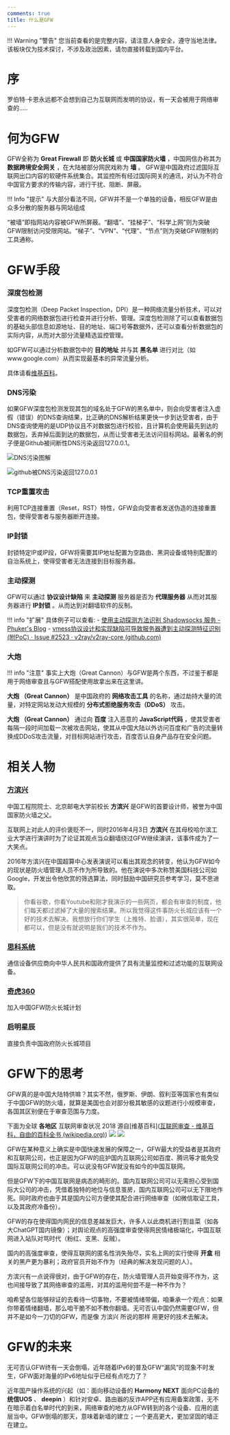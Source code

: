 ```yaml
---
comments: true
title: 什么是GFW
---
```

!!! Warning "警告"
    您当前查看的是完整内容，请注意人身安全，遵守当地法律。
	该板块仅为技术探讨，不涉及政治因素，请勿直接转载到国内平台。

# 序
罗伯特·卡恩永远都不会想到自己为互联网而发明的协议，有一天会被用于网络审查的.....

# 何为GFW
GFW全称为 **Great Firewall** 即 **防火长城** 或 **中国国家防火墙** ，中国网信办称其为 **数据跨境安全网关** ，在大陆被部分网民戏称为 **墙**  。
GFW是中国政府过滤国际互联网出口内容的软硬件系统集合。其监控所有经过国际网关的通讯，对认为不符合中国官方要求的传输内容，进行干扰、阻断、屏蔽。

!!! Info "提示"
	与大部分看法不同，GFW并不是一个单独的设备，相反GFW是由众多分散的服务器与网站组成

“被墙”即指网站内容被GFW所屏蔽。“翻墙”、“挂梯子”、“科学上网”则为突破GFW限制访问受限网站。“梯子”、“VPN”、“代理”、“节点”则为突破GFW限制的工具通称。


# GFW手段
### 深度包检测
深度包检测（Deep Packet Inspection，DPI）是一种网络流量分析技术，可以对受害者的网络数据包进行检查并进行分析、管理。深度包检测除了可以查看数据包的基础头部信息如源地址、目的地址、端口号等数据外，还可以查看分析数据包的实际内容，从而对大部分流量精选监控管理。

如GFW可以通过分析数据包中的 **目的地址** 并与其 **黑名单** 进行对比（如www.google.com）从而实现最基本的异常流量分析。

具体请看[维基百科](https://zh.wikipedia.org/wiki/%E9%98%B2%E7%81%AB%E9%95%BF%E5%9F%8E#%E6%B7%B1%E5%BA%A6%E5%8C%85%E6%A3%80%E6%B5%8B)。

### DNS污染
如果GFW深度包检测发现其包的域名处于GFW的黑名单中，则会向受害者注入虚假（错误）的DNS查询结果，比正确的DNS解析结果更快一步到达受害者，由于DNS查询使用的是UDP协议且不对数据包进行校验，且计算机会使用最先到达的数据包，丢弃掉后面到达的数据包，从而让受害者无法访问目标网站。最著名的例子便是Github被间断性DNS污染返回127.0.0.1。

![DNS污染图解](img/DNS污染图解.png)

![github被DNS污染返回127.0.0.1](img/QQ_1721295502095.png)
### TCP重置攻击
利用TCP连接重置（Reset，RST）特性，GFW会向受害者发送伪造的连接重置包，使得受害者与服务器断开连接。

### IP封锁
封锁特定IP或IP段，GFW将需要其IP地址配置为空路由、黑洞设备或特别配置的自治系统上，使得受害者无法连接到目标服务器。

### 主动探测
GFW可以通过 **协议设计缺陷** 来 **主动探测** 服务器是否为 **代理服务器** 从而对其服务器进行 **IP封锁** 。从而达到对翻墙软件的反制。

!!! info "扩展"
	具体例子可以查看:
	- [使用主动探测方法识别 Shadowsocks 服务 - Phuker's Blog](https://phuker.github.io/posts/shadowsocks-active-probing.html)
	- [vmess协议设计和实现缺陷可导致服务器遭到主动探测特征识别(附PoC) · Issue #2523 · v2ray/v2ray-core (github.com)](https://github.com/v2ray/v2ray-core/issues/2523)

### 大炮

!!! info "注意"
	事实上大炮（Great Cannon）与GFW是两个东西，不过鉴于都是用于网络审查且与GFW搭配使用故拿出来在这里讲。

 **大炮 （Great Cannon）** 是中国政府的 **网络攻击工具** 的名称，通过劫持大量的流量，对特定网站发动大规模的 **分布式拒绝服务攻击（DDoS）** 攻击。
 
 **大炮 （Great Cannon）** 通过向 **百度** 注入恶意的 **JavaScript代码**  ，使其受害者每隔一段时间加载一次被攻击网站，使其从中国大陆以外访问百度和广告的流量转换成DDoS攻击流量，对目标网站进行攻击，百度否认自身产品存在安全问题。


# 相关人物

### [方滨兴](https://zh.wikipedia.org/wiki/%E6%96%B9%E6%BB%A8%E5%85%B4)
中国工程院院士、北京邮电大学前校长 **方滨兴** 是GFW的首要设计师，被誉为中国国家防火墙之父。

互联网上对此人的评价褒贬不一，同时2016年4月3日 **方滨兴** 在其母校哈尔滨工业大学进行演讲时为了论证其观点当众翻墙绕过GFW继续演讲，该事件成为了一大笑点。

2016年方滨兴在中国超算中心发表演说可以看出其观念的转变，他认为GFW如今的现状是防火墙管理人员不作为所导致的。他在演说中多次称赞美国科技公司如Google，开发出令他欣赏的筛选算法，同时鼓励中国研究员参考学习，莫不思进取。

> 你看谷歌，你看Youtube和刚才我演示的一些网页，都会有审查的制度，他们每天都过滤掉了大量的搜索结果。所以我觉得这件事防火长城应该有一个好的技术去解决。我想放行你们学生（上推特、脸谱），其实很简单，现在都可以，但是没有就说明是我们的技术不作为。


### [思科系统](https://zh.wikipedia.org/wiki/%E6%80%9D%E7%A7%91%E7%B3%BB%E7%BB%9F "思科系统")
通信设备供应商向中华人民共和国政府提供了具有流量监控和过滤功能的互联网设备。
### [奇虎360](https://zh.wikipedia.org/wiki/%E5%A5%87%E8%99%8E360 "奇虎360")
加入中国GFW防火长城计划
### 启明星辰
直接负责中国政府防火长城项目

# GFW下的思考
GFW真的是中国大陆特供嘛？其实不然，俄罗斯、伊朗、叙利亚等国家也有类似于中国GFW的防火墙，就算是美国也会对部分极其敏感的议题进行小规模审查，各国其区别便在于审查范围与力度。

下面为全球 **各地区** 互联网审查状况 2018 源自[维基百科]([互联网审查 - 维基百科，自由的百科全书 (wikipedia.org)](https://zh.wikipedia.org/wiki/%E4%BA%92%E8%81%94%E7%BD%91%E5%AE%A1%E6%9F%A5#%E4%B8%96%E7%95%8C%E5%90%84%E5%9C%B0%E7%9A%84%E4%BA%92%E8%81%94%E7%BD%91%E5%AE%A1%E6%9F%A5))
![](img/Pasted%20image%2020240720170548.png)
![](img/Pasted%20image%2020240720170534.png)

GFW在某种意义上确实是中国快速发展的保障之一，GFW最大的受益者是其政府和互联网公司，也正是因为GFW的庇护国内互联网公司如百度、腾讯等才能免受国际互联网公司的冲击。可以说没有GFW就没有如今的中国互联网。

但是GFW下的中国互联网是病态的畸形的。国内互联网公司可以无需担心受到国际大公司的冲击，凭借着独特的地位与信息茧房，国内互联网公司可以无下限地作死。同时政府也由于其是国内公司方便使其配合进行网络审查（如微信取证工具，以及其政府冷备份）。

GFW的存在使得国内网民的信息差越发巨大，许多人以此商机进行割韭菜（如各大ChatGPT国内镜像）；对舆论观点的高强度审查使得网民情绪极端化，中国互联网进入站队对骂时代（粉红、支黑、反贼）。

国内的高强度审查，使得互联网的匿名性消失殆尽，实名上网的实行使得 **开盒** 相关的黑产更为暴利；政府官员开始不作为（经典的解决发现问题的人）。

方滨兴有一点说得很对，由于GFW的存在，防火墙管理人员开始变得不作为，这也间接导致了其网络审查的滥用，对其的滥用何尝不是一种不作为？

咱希望各位能够辩证的去看待一切事物，不要被情绪带偏，咱秉承一个观点：如果你带着情绪翻墙，那么咱干脆不如不教你翻墙。无可否认中国仍然需要GFW，但并不是如今一刀切的GFW，而是像 方滨兴 所说的那样 用更好的技术去解决。

# GFW的未来
无可否认GFW终有一天会倒塌，近年随着IPv6的普及GFW“漏风”的现象不时发生，GFW面对海量的IPv6地址似乎已经有点吃力了？

近年国产操作系统的兴起（如：面向移动设备的 **Harmony NEXT** 面向PC设备的 **统信UOS** 、 **deepin** ）和针对安卓、路由器的反诈APP还有应用备案政策，无不在暗示着白名单时代的到来，网络审查的地方从GFW转到的各个设备、应用的底层当中。GFW倒塌的那天，意味着新墙的建立；一个更高更大，更加坚固的墙正在建立。